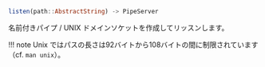 ```julia
listen(path::AbstractString) -> PipeServer
```

名前付きパイプ / UNIX ドメインソケットを作成してリッスンします。

!!! note
    Unix ではパスの長さは92バイトから108バイトの間に制限されています（cf. `man unix`）。

